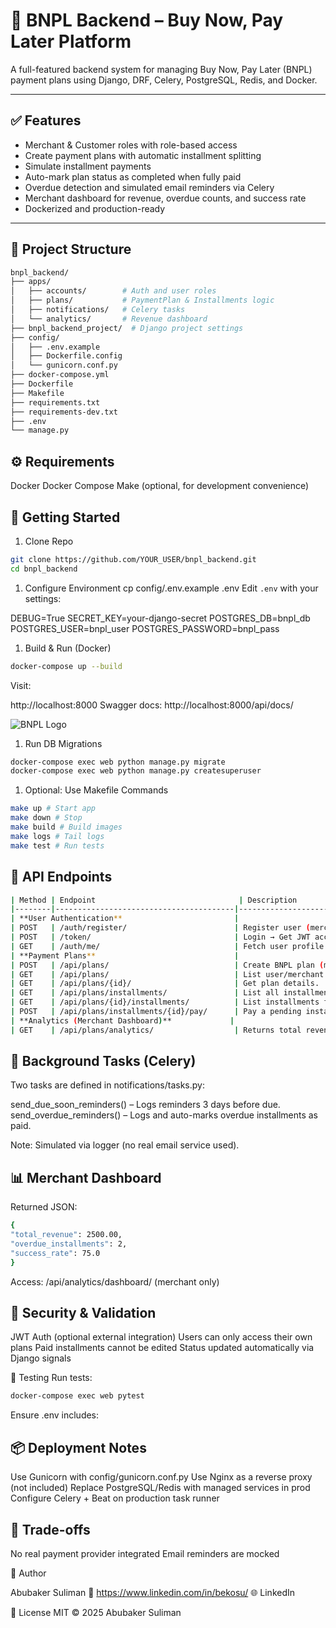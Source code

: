 # 🏦 BNPL Backend – Buy Now, Pay Later Platform

A full-featured backend system for managing Buy Now, Pay Later (BNPL) payment plans using Django, DRF, Celery,
PostgreSQL, Redis, and Docker.

---

## ✅ Features

- Merchant & Customer roles with role-based access
- Create payment plans with automatic installment splitting
- Simulate installment payments
- Auto-mark plan status as completed when fully paid
- Overdue detection and simulated email reminders via Celery
- Merchant dashboard for revenue, overdue counts, and success rate
- Dockerized and production-ready

---

## 📁 Project Structure

```bash
bnpl_backend/
├── apps/
│   ├── accounts/        # Auth and user roles
│   ├── plans/           # PaymentPlan & Installments logic
│   ├── notifications/   # Celery tasks
│   └── analytics/       # Revenue dashboard
├── bnpl_backend_project/  # Django project settings
├── config/
│   ├── .env.example
│   ├── Dockerfile.config
│   └── gunicorn.conf.py
├── docker-compose.yml
├── Dockerfile
├── Makefile
├── requirements.txt
├── requirements-dev.txt
├── .env
└── manage.py
```

## ⚙️ Requirements

Docker
Docker Compose
Make (optional, for development convenience)

## 🚀 Getting Started

1. Clone Repo
```bash
git clone https://github.com/YOUR_USER/bnpl_backend.git
cd bnpl_backend
````

1. Configure Environment
   cp config/.env.example .env
   Edit `.env` with your settings:

DEBUG=True
SECRET_KEY=your-django-secret
POSTGRES_DB=bnpl_db
POSTGRES_USER=bnpl_user
POSTGRES_PASSWORD=bnpl_pass

1. Build & Run (Docker)
```bash
docker-compose up --build
````
Visit:

http://localhost:8000
Swagger docs: http://localhost:8000/api/docs/

![BNPL Logo](swagger.png "Swagger Documentation")


1. Run DB Migrations
```bash
docker-compose exec web python manage.py migrate
docker-compose exec web python manage.py createsuperuser
````

1. Optional: Use Makefile Commands
```bash
make up # Start app
make down # Stop
make build # Build images
make logs # Tail logs
make test # Run tests
````

## 🔗 API Endpoints
```bash
| Method | Endpoint                                | Description                                   |
|--------|----------------------------------------|-----------------------------------------------|
| **User Authentication**                         |                                                |
| POST   | /auth/register/                        | Register user (merchant/customer).            |
| POST   | /token/                                | Login → Get JWT access/refresh tokens.        |
| GET    | /auth/me/                              | Fetch user profile.                           |
| **Payment Plans**                               |                                                |
| POST   | /api/plans/                            | Create BNPL plan (merchant only).             |
| GET    | /api/plans/                            | List user/merchant plans.                     |
| GET    | /api/plans/{id}/                       | Get plan details.                             |
| GET    | /api/plans/installments/               | List all installments (See upcoming payments).|
| GET    | /api/plans/{id}/installments/          | List installments for a plan.                 |
| POST   | /api/plans/installments/{id}/pay/      | Pay a pending installment (Simulate payment). |
| **Analytics (Merchant Dashboard)**             |                                                |
| GET    | /api/plans/analytics/                  | Returns total revenue, overdue count.         |                      
```
## 🔄 Background Tasks (Celery)

Two tasks are defined in notifications/tasks.py:

send_due_soon_reminders() – Logs reminders 3 days before due.
send_overdue_reminders() – Logs and auto-marks overdue installments as paid.

Note: Simulated via logger (no real email service used).

## 📊 Merchant Dashboard

Returned JSON:
```bash
{
"total_revenue": 2500.00,
"overdue_installments": 2,
"success_rate": 75.0
}
```
Access: /api/analytics/dashboard/ (merchant only)

## 🔐 Security & Validation

JWT Auth (optional external integration)
Users can only access their own plans
Paid installments cannot be edited
Status updated automatically via Django signals

🧪 Testing
Run tests:
```bash
docker-compose exec web pytest
````
Ensure .env includes:

## 📦 Deployment Notes

Use Gunicorn with config/gunicorn.conf.py
Use Nginx as a reverse proxy (not included)
Replace PostgreSQL/Redis with managed services in prod
Configure Celery + Beat on production task runner

## 📝 Trade-offs

No real payment provider integrated
Email reminders are mocked

👤 Author

Abubaker Suliman
📧 https://www.linkedin.com/in/bekosu/
🌐 LinkedIn

📄 License
MIT © 2025 Abubaker Suliman








